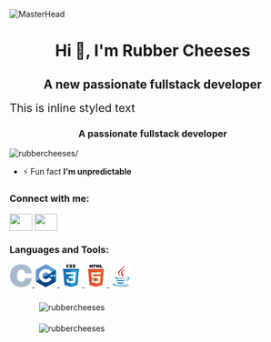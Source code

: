 ![MasterHead](https://www.charpeni.com/static/images/arrow-functions-in-class-properties-might-not-be-as-great-as-we-think/banner.gif)
<h1 align="center">Hi 👋, I'm Rubber Cheeses</h1>
<h2 align="center">A new passionate fullstack developer</h2>

<span style="font-size: 20px">This is inline styled text</span>

<h3 align="center">A passionate fullstack developer</h3>

<p align="left"> <img src=https://komarev.com/ghpvc/?username=rubbercheeses alt=rubbercheeses/> </p>

- ⚡ Fun fact **I'm unpredictable**

<h3 align="left">Connect with me:</h3>
<p align="left">
<a href="https://linkedin.com/in/" target="blank"><img align="center" src="https://raw.githubusercontent.com/rahuldkjain/github-profile-readme-generator/master/src/images/icons/Social/linked-in-alt.svg" alt="" height="30" width="40" /></a>
<a href="https://instagram.com/" target="blank"><img align="center" src="https://raw.githubusercontent.com/rahuldkjain/github-profile-readme-generator/master/src/images/icons/Social/instagram.svg" alt="" height="30" width="40" /></a>
</p>

<h3 align="left">Languages and Tools:</h3>
<p align="left"> <a href="https://www.cprogramming.com/" target="_blank" rel="noreferrer"> <img src="https://raw.githubusercontent.com/devicons/devicon/master/icons/c/c-original.svg" alt="c" width="40" height="40"/> </a> <a href="https://www.w3schools.com/cpp/" target="_blank" rel="noreferrer"> <img src="https://raw.githubusercontent.com/devicons/devicon/master/icons/cplusplus/cplusplus-original.svg" alt="cplusplus" width="40" height="40"/> </a> <a href="https://www.w3schools.com/css/" target="_blank" rel="noreferrer"> <img src="https://raw.githubusercontent.com/devicons/devicon/master/icons/css3/css3-original-wordmark.svg" alt="css3" width="40" height="40"/> </a> <a href="https://www.w3.org/html/" target="_blank" rel="noreferrer"> <img src="https://raw.githubusercontent.com/devicons/devicon/master/icons/html5/html5-original-wordmark.svg" alt="html5" width="40" height="40"/> </a> <a href="https://www.java.com" target="_blank" rel="noreferrer"> <img src="https://raw.githubusercontent.com/devicons/devicon/master/icons/java/java-original.svg" alt="java" width="40" height="40"/> </a> </p>

<div style="display: flex; flex-wrap: wrap; justify-content: center;">
  <img src="https://github-readme-stats.vercel.app/api/top-langs?username=rubbercheeses&show_icons=true&locale=en&layout=compact" alt="rubbercheeses" style="max-width: 100%; width: 400px; margin: 10px;" />
  <img src="https://github-readme-streak-stats.herokuapp.com/?user=rubbercheeses" alt="rubbercheeses" style="max-width: 100%; width: 400px; margin: 10px;" />
</div>


